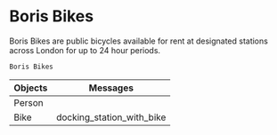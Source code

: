 # Boris Bikes #

Boris Bikes are public bicycles available for rent at designated stations across London for up to 24 hour periods.

```Boris Bikes```


|Objects | Messages                |
|--------|:-----------------------:|
|Person  |                         |
|Bike    |docking_station_with_bike|
